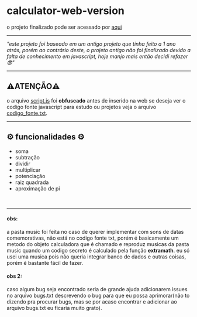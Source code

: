 # calculator-web-version
<p>o projeto finalizado pode ser acessado por <a href="https://green-calculator.netlify.app/">aqui</a><p>
<hr>
<p><i>"este projeto foi baseado em um antigo projeto que tinha feito a 1 ano atrás, porém ao contrário deste, o projeto antigo não foi finalizado devido a falta de conhecimento em javascript, hoje manjo mais então decidi refazer 😎"</i></p>
<hr>
<h2>⚠️ATENÇÃO⚠️</h2>
<p> o arquivo <a href="https://github.com/isaias-silva/calculator-web-version/blob/main/script.js">script.js</a> foi <b>obfuscado</b> antes de inserido na web se deseja ver o codigo fonte javascript para estudo ou projetos veja o arquivo <a href="https://github.com/isaias-silva/calculator-web-version/blob/main/codigo_fonte.txt">codigo_fonte.txt</a>. </p>
<hr>
<h2>⚙️ funcionalidades ⚙️ </h2>
<ul>
<li>soma</li>
<li>subtração</li>
<li>dividir</li>
<li>multiplicar</li>
<li>potenciação</li>
<li>raiz quadrada</li>
<li>aproximação de pi</li>
</ul>
<br>
<hr>
<h4>obs:</h4>
<p>a pasta music foi feita no caso de querer implementar com sons de datas comemorativas, não está no codigo fonte txt, porém é basicamente um metodo do objeto calculadora que é chamado e reproduz musicas da pasta music quando um codigo secreto é calculado pela função <b>extramath</b>. eu só usei uma musica pois não queria integrar banco de dados e outras coisas, porém é bastante fácil de fazer.</p>
<h4>obs 2:</h4>
<p>caso algum bug seja encontrado seria de grande ajuda adicionarem issues no arquivo bugs.txt descrevendo o bug para que eu possa aprimorar(não to dizendo pra procurar bugs, mas se por acaso encontrar e adicionar ao arquivo bugs.txt eu ficaria muito grato).</p>